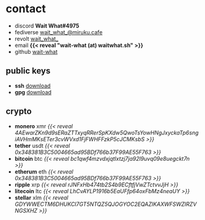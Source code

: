 # contact

- discord **Wait What#4975**
- fediverse [wait_what_@miruku.cafe](https://miruku.cafe/@wait_what_)
- revolt [wait_what_](https://revolt.chat)
- email **{{< reveal "wa​it-wh​at (аt) wаi​twh​at.sh" >}}**
- github [wait-what](https://github.com/wait-what)

## public keys
- **ssh** [download](/contact/waitwhat.sh_authorized_keys.txt)
- **gpg** [download](/contact/waitwhat.sh_pgp_pubkey.txt)

## crypto

- **monero** xmr _{{< reveal 4AEwarZKn9d9sERaZTTxyqRRerSpKXdw5QwoTsYowHNgJxyckaTp6sngiAVHmMKsETer3cvWVxd1FjFWHFFzkP5cJCMKsbS >}}_
- **tether** usdt _{{< reveal 0x348381B3C5004665ad95BDf766b37F99AE55F763 >}}_
- **bitcoin** btc _{{< reveal bc1qwf4mzvdxjqtlxtzj7ja92l9uvq09e8uegckt7n >}}_
- **etherum** eth _{{< reveal 0x348381B3C5004665ad95BDf766b37F99AE55F763 >}}_
- **ripple** xrp _{{< reveal rJNFxHb474tb2S4b9ECftfjVwZTctvvJjH >}}_
- **litecoin** ltc _{{< reveal LhCvAYLP1916b5EaUFfp64oxFbMz4neaUY >}}_
- **stellar** xlm _{{< reveal GDYWWECTM6DHUKCI7GT5NTQZ5QJOGYOC2EQAZIKAXWFSWZIRZVNGSXHZ >}}_
